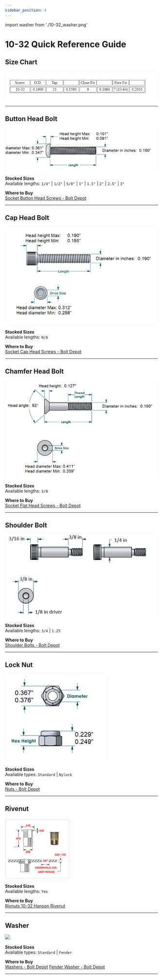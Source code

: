 ```yaml
---
sidebar_position: 4
---
```

import washer from './10-32_washer.png'

# 10-32 Quick Reference Guide 

## Size Chart
  ![size chart](size_chart.png)

---

## Button Head Bolt
![10-32 button](10-32_button.png)

**Stocked Sizes**  
Available lengths: `1/4"` | `1/2"` | `5/8"` | `1"` | `1.5"` | `2"` | `2.5"` | `3"`

**Where to Buy**  
[Socket Button Head Screws - Bolt Depot](https://www.boltdepot.com/Socket_button_head_Alloy_steel_black_oxide_finish_10-32.aspx)

---

## Cap Head Bolt
  ![10-32 cap](10-32_cap.png)

**Stocked Sizes**  
Available lengths: `N/A`

**Where to Buy**  
[Socket Cap Head Screws - Bolt Depot](https://www.boltdepot.com/Socket_cap_Alloy_steel_black_oxide_finish_10-32.aspx)

---

## Chamfer Head Bolt
  ![10-32 chamfer](10-32_chamfer.png)

**Stocked Sizes**  
Available lengths:  `3/8`

**Where to Buy**  
[Socket Flat Head Screws - Bolt Depot](https://www.boltdepot.com/Socket_flat_head_Alloy_steel_black_oxide_finish_10-32.aspx)

---

## Shoulder Bolt
![alt text](Shoulder_Bolt.png)

**Stocked Sizes**  
Available lengths: `3/4` | `1.25`

**Where to Buy**  
[Shoulder Bolts - Bolt Depot](https://boltdepot.com/Shoulder_bolts_Alloy_steel_black_oxide_finish_1_4_shoulder_(10-32_thread))

---

## Lock Nut
  ![10-32 nut](10-32_nut.png)

**Stocked Sizes**  
Available types: `Standard` | `Nylock` 

**Where to Buy**  
[Nuts - Bolt Depot](https://www.boltdepot.com/Product-Details.aspx?product=2553)

---

## Rivenut
  ![Rivenut](10-32_rivnut.png)

**Stocked Sizes**    
Available lengths: `Yes`

**Where to Buy**  
[Rivnuts 10-32 Hanson Rivenut](http://www.erivet.com/product_detail.cfm?ID=ERIVET_5130436_35803349&itemtype=&brand_cd=&srchtxt=SKL10%2D32%2D225&view=list&sortBy=itemNbr_asc&itemNbr=R%2DSKL1032225)

---

## Washer
  <img src={washer} width="300"/>

**Stocked Sizes**    
Available types: `Standard` | `Fender`

**Where to Buy**  
[Washers - Bolt Depot](https://boltdepot.com/Product-Details?product=22029)
[Fender Washer - Bolt Depot](https://boltdepot.com/Product-Details?product=2929)

---


